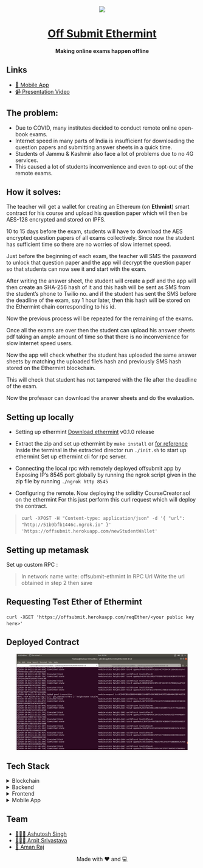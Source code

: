<p align="center"><img src="https://user-images.githubusercontent.com/42104907/92333400-ccd37600-f0a2-11ea-96d8-08cb2b73a1a9.png" align="center" width="450"></p>
<a href=""><h1 align="center">Off Submit Ethermint</h1></a>
<h4 align="center">Making online exams happen offline</h4>

## Links

- [📱 Mobile App](./app_1.0.2.apk)
- [📹 Presentation Video](https://drive.google.com/file/d/18ilqagF6-qLHF-YP5sV5GT4aETjwYpJ9/view?usp=sharing)

## The problem:

- Due to COVID, many institutes decided to conduct remote online open-book exams.
- Internet speed in many parts of India is insufficient for downloading the question papers and submitting answer sheets in a quick time.
- Students of Jammu & Kashmir also face a lot of problems due to no 4G services.
- This caused a lot of students inconvenience and even to opt-out of the remote exams.

## How it solves:

The teacher will get a wallet for creating an Ethereum (on **Ethmint**) smart contract for his course and upload his question paper which will then be AES-128 encrypted and stored on IPFS.

10 to 15 days before the exam, students will have to download the AES encrypted question papers of all exams collectively. Since now the student has sufficient time so there are no worries of slow internet speed.

Just before the beginning of each exam, the teacher will SMS the password to unlock that question paper and the app will decrypt the question paper so that students can now see it and start with the exam.

After writing the answer sheet, the student will create a pdf and the app will then create an SHA-256 hash of it and this hash will be sent as SMS from the student’s phone to Twilio no. and if the student has sent the SMS before the deadline of the exam, say 1 hour later, then this hash will be stored on the Ethermint chain corresponding to his id.

Now the previous process will be repeated for the remaining of the exams.

Once all the exams are over then the student can upload his answer sheets pdf taking an ample amount of time so that there is no inconvenience for slow internet speed users.

Now the app will check whether the student has uploaded the same answer sheets by matching the uploaded file’s hash and previously SMS hash stored on the Ethermint blockchain.

This will check that student has not tampered with the file after the deadline of the exam.

Now the professor can download the answer sheets and do the evaluation.

## Setting up locally

- Setting up ethermint [Download ethermint](https://github.com/ChainSafe/ethermint/archive/v0.1.0.zip) v0.1.0 release

- Extract the zip and set up ethermint by `make install` or [for reference](https://docs.ethermint.zone/quickstart/installation.html) Inside the terminal in the extracted director run `./init.sh` to start up ethermint Set up ethermint cli for rpc server.

- Connecting the local rpc with remotely deployed offsubmit app by Exposing IP’s 8545 port globally by running the ngrok script given in the zip file by running `./ngrok http 8545`

- Configuring the remote. Now deploying the solidity CourseCreator.sol on the ethermint For this just perform this curl request which will deploy the contract.

> `curl -XPOST -H "Content-type: application/json" -d '{ "url": "http://51b9bfb1446c.ngrok.io" }' 'https://offsubmit.herokuapp.com/newStudentWallet'`

## Setting up metamask

Set up custom RPC :

> In network name write: offsubmit-ethmint In RPC Url
> Write the url obtained in step 2 then save

## Requesting Test Ether of Ethermint

`curl -XGET 'https://offsubmit.herokuapp.com/reqEther/<your public key here>'`

## Deployed Contract

<p align="center"><img src="./contract_deployed.png" align="center" width="450"></p>

## Tech Stack

<details>
	<summary>Blockchain</summary>
		<ul>
			<li>Ethermint</li>
		  <li>Solidity</li>
		</ul>
</details>

<details>
	<summary>Backend</summary>
		<ul>
			<li>Node.js</li>
			<li>Twilio SMS API</li>
		  <li>Web3j</li>
		</ul>
</details>

<details>
	<summary>Frontend</summary>
		<ul>
			<li>React</li>
			<li>Web3.js</li>
		</ul>
</details>

<details>
	<summary>Mobile App</summary>
		<ul>
			<li>Flutter</li>
			<li>Crypto</li>
		</ul>
</details>

## Team

- [ 👨🏻‍💻 Ashutosh Singh](https://github.com/thecodepapaya)
- [ 👨🏻‍🎓 Arpit Srivastava](https://github.com/fuzious)
- [ 🌊 Aman Raj](https://github.com/AmanRaj1608)

<p align="center"> Made with ❤️ and 💻</p>
